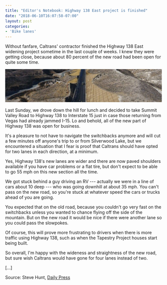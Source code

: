```yaml
---
title: "Editor's Notebook: Highway 138 East project is finished"
date: "2018-06-10T16:07:58-07:00"
layout: post
categories:
- 'Bike lanes'
---
```


Without fanfare, Caltrans' contractor finished the Highway 138 East widening project sometime in the last couple of weeks. I knew they were getting close, because about 80 percent of the new road had been open for quite some time.

![Highway 138 realignment](/assets/img/2018/06/SR-138-realignment-940x198.jpg)

Last Sunday, we drove down the hill for lunch and decided to take Summit Valley Road to Highway 138 to Interstate 15 just in case those returning from Vegas had already jammed I-15. Lo and behold, all of the new part of Highway 138 was open for business.

It's a pleasure to not have to navigate the switchbacks anymore and will cut a few minutes off anyone's trip to or from Silverwood Lake, but we encountered a situation that I fear is proof that Caltrans should have opted for two lanes in each direction, at a minimum.

Yes, Highway 138′s new lanes are wider and there are now paved shoulders available if you have car problems or a flat tire, but don't expect to be able to go 55 mph on this new section all the time.

We got stuck behind a guy driving an RV --- actually we were in a line of cars about 10 deep --- who was going downhill at about 35 mph. You can't pass on the new road, so you're stuck at whatever speed the cars or trucks ahead of you are going.

You expected that on the old road, because you couldn't go very fast on the switchbacks unless you wanted to chance flying off the side of the mountain. But on the new road it would be nice if there were another lane so you could pass the slowpokes.

Of course, this will prove more frustrating to drivers when there is more traffic using Highway 138, such as when the Tapestry Project houses start being built.

So overall, I'm happy with the wideness and straightness of the new road, but sure wish Caltrans would have gone for four lanes instead of two.

\[...\]

Source: Steve Hunt, [Daily Press](https://www.vvdailypress.com/news/20180609/editors-notebook-highway-138-east-project-is-finished)
